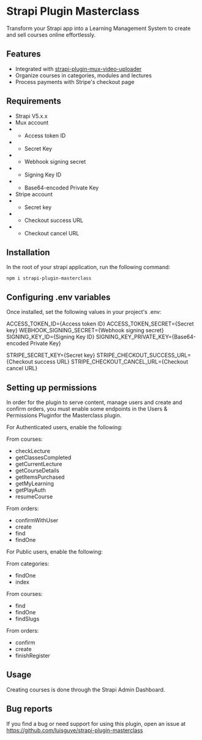 # Strapi Plugin Masterclass

Transform your Strapi app into a Learning Management System to create and sell courses online effortlessly.

## Features

- Integrated with [strapi-plugin-mux-video-uploader](https://www.npmjs.com/package/strapi-plugin-mux-video-uploader)
- Organize courses in categories, modules and lectures
- Process payments with Stripe's checkout page

## Requirements

- Strapi V5.x.x
- Mux account
- - Access token ID
- - Secret Key
- - Webhook signing secret
- - Signing Key ID
- - Base64-encoded Private Key
- Stripe account
- - Secret key
- - Checkout success URL
- - Checkout cancel URL

## Installation

In the root of your strapi application, run the following command:

```
npm i strapi-plugin-masterclass
```

## Configuring .env variables

Once installed, set the following values in your project's .env:

ACCESS_TOKEN_ID={Access token ID}
ACCESS_TOKEN_SECRET={Secret key}
WEBHOOK_SIGNING_SECRET={Webhook signing secret}
SIGNING_KEY_ID={Signing Key ID}
SIGNING_KEY_PRIVATE_KEY={Base64-encoded Private Key}

STRIPE_SECRET_KEY={Secret key}
STRIPE_CHECKOUT_SUCCESS_URL={Checkout success URL}
STRIPE_CHECKOUT_CANCEL_URL={Checkout cancel URL}

## Setting up permissions

In order for the plugin to serve content, manage users and create and confirm orders, you must enable some endpoints in the Users & Permissions Pluginfor the Masterclass plugin.

For Authenticated users, enable the following:

From courses:

- checkLecture
- getClassesCompleted
- getCurrentLecture
- getCourseDetails
- getItemsPurchased
- getMyLearning
- getPlayAuth
- resumeCourse

From orders:

- confirmWithUser
- create
- find
- findOne

For Public users, enable the following:

From categories:

- findOne
- index

From courses:

- find
- findOne
- findSlugs

From orders:

- confirm
- create
- finishRegister

## Usage

Creating courses is done through the Strapi Admin Dashboard.

## Bug reports

If you find a bug or need support for using this plugin, open an issue at https://github.com/luisguve/strapi-plugin-masterclass
